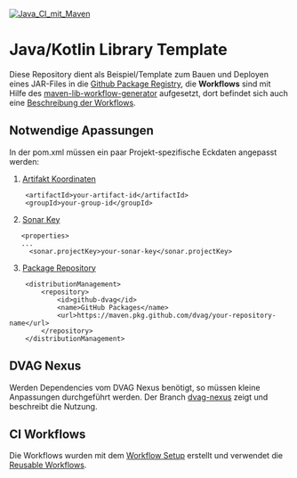 [![Java_CI_mit_Maven](https://github.com/dvag/maven-lib-on-github/actions/workflows/ci.yml/badge.svg?branch=main)](https://github.com/dvag/maven-lib-on-github/actions/workflows/ci.yml)

# Java/Kotlin Library Template
Diese Repository dient als Beispiel/Template zum Bauen und Deployen eines JAR-Files in die [Github Package Registry](https://github.com/dvag/maven-lib-on-github/packages/1000927), die **Workflows** sind mit Hilfe des [maven-lib-workflow-generator](https://github.com/dvag/maven-lib-workflow-generator) aufgesetzt, dort befindet sich auch eine [Beschreibung der Workflows](https://github.com/dvag/maven-lib-workflow-generator/blob/main/Workflows.md).

## Notwendige Apassungen
In der pom.xml müssen ein paar Projekt-spezifische Eckdaten angepasst werden:
1. [Artifakt Koordinaten](https://github.com/dvag/maven-lib-on-github/blob/main/pom.xml#L7-L10)
```
    <artifactId>your-artifact-id</artifactId>
    <groupId>your-group-id</groupId>
```

2. [Sonar Key](https://github.com/dvag/maven-lib-on-github/blob/main/pom.xml#L22)
```
   <properties>
   ...
     <sonar.projectKey>your-sonar-key</sonar.projectKey>
```
3. [Package Repository](https://github.com/dvag/maven-lib-on-github/blob/main/pom.xml#L50)
```
    <distributionManagement>
        <repository>
            <id>github-dvag</id>
            <name>GitHub Packages</name>
            <url>https://maven.pkg.github.com/dvag/your-repository-name</url>
        </repository>
    </distributionManagement>
```

## DVAG Nexus
Werden Dependencies vom DVAG Nexus benötigt, so müssen kleine Anpassungen durchgeführt werden. Der Branch [dvag-nexus](https://github.com/dvag/maven-lib-on-github/tree/dvag-nexus) zeigt und beschreibt die Nutzung.

## CI Workflows

Die Workflows wurden mit dem [Workflow Setup](https://github.com/dvag/workflow-setup) erstellt und verwendet die [Reusable Workflows](https://github.com/dvag/workflow-center).
